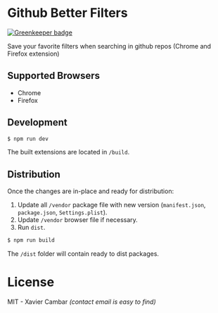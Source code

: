 # Github Better Filters

[![Greenkeeper badge](https://badges.greenkeeper.io/Two15/github-better-filters.svg)](https://greenkeeper.io/)

Save your favorite filters when searching in github repos (Chrome and Firefox extension)

## Supported Browsers

* Chrome
* Firefox

## Development

```bash
$ npm run dev
```

The built extensions are located in `/build`.

## Distribution

Once the changes are in-place and ready for distribution:

1. Update all `/vendor` package file with new version (`manifest.json`, `package.json`, `Settings.plist`).
2. Update `/vendor` browser file if necessary.
3. Run `dist`.

```bash
$ npm run build
```

The `/dist` folder will contain ready to dist packages.

# License

MIT - Xavier Cambar _(contact email is easy to find)_

